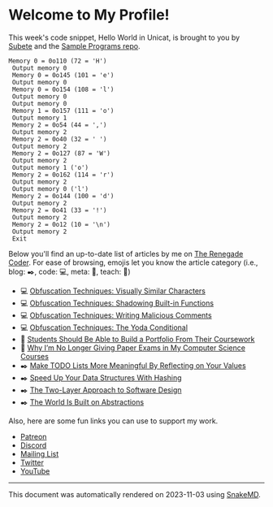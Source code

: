 # Welcome to My Profile!

This week's code snippet, Hello World in Unicat, is brought to you by [Subete](https://subete.jeremygrifski.com/en/latest/) and the [Sample Programs repo](https://sampleprograms.io/).

```Unicat
Memory 0 = 0o110 (72 = 'H')
 Output memory 0
 Memory 0 = 0o145 (101 = 'e')
 Output memory 0
 Memory 0 = 0o154 (108 = 'l')
 Output memory 0
 Output memory 0
 Memory 1 = 0o157 (111 = 'o')
 Output memory 1
 Memory 2 = 0o54 (44 = ',')
 Output memory 2
 Memory 2 = 0o40 (32 = ' ')
 Output memory 2
 Memory 2 = 0o127 (87 = 'W')
 Output memory 2
 Output memory 1 ('o')
 Memory 2 = 0o162 (114 = 'r')
 Output memory 2
 Output memory 0 ('l')
 Memory 2 = 0o144 (100 = 'd')
 Output memory 2
 Memory 2 = 0o41 (33 = '!')
 Output memory 2
 Memory 2 = 0o12 (10 = '\n')
 Output memory 2
 Exit
```

Below you'll find an up-to-date list of articles by me on [The Renegade Coder](https://therenegadecoder.com). For ease of browsing, emojis let you know the article category (i.e., blog: :black_nib:, code: :computer:, meta: :thought_balloon:, teach: :apple:)

- :computer: [Obfuscation Techniques: Visually Similar Characters](https://therenegadecoder.com/code/obfuscation-techniques-visually-similar-characters/)
- :computer: [Obfuscation Techniques: Shadowing Built-in Functions](https://therenegadecoder.com/code/obfuscation-techniques-shadowing-built-in-functions/)
- :computer: [Obfuscation Techniques: Writing Malicious Comments](https://therenegadecoder.com/code/obfuscation-techniques-writing-malicious-comments/)
- :computer: [Obfuscation Techniques: The Yoda Conditional](https://therenegadecoder.com/code/obfuscation-techniques-the-yoda-conditional/)
- :apple: [Students Should Be Able to Build a Portfolio From Their Coursework](https://therenegadecoder.com/teach/students-should-be-able-to-build-a-portfolio-from-their-coursework/)
- :apple: [Why I’m No Longer Giving Paper Exams in My Computer Science Courses](https://therenegadecoder.com/teach/why-im-no-longer-giving-paper-exams-in-my-computer-science-courses/)
- :black_nib: [Make TODO Lists More Meaningful By Reflecting on Your Values](https://therenegadecoder.com/blog/make-todo-lists-more-meaningful-by-reflecting-on-your-values/)
- :black_nib: [Speed Up Your Data Structures With Hashing](https://therenegadecoder.com/blog/speed-up-your-data-structures-with-hashing/)
- :black_nib: [The Two-Layer Approach to Software Design](https://therenegadecoder.com/blog/the-two-layer-approach-to-software-design/)
- :black_nib: [The World Is Built on Abstractions](https://therenegadecoder.com/blog/the-world-is-built-on-abstractions/)

Also, here are some fun links you can use to support my work.

- [Patreon](https://www.patreon.com/TheRenegadeCoder)
- [Discord](https://discord.gg/Jhmtj7Z)
- [Mailing List](https://therenegadecoder.com/about/newsletter)
- [Twitter](https://twitter.com/RenegadeCoder94)
- [YouTube](https://www.youtube.com/channel/UCpyoVwOqYRlSAEUPEn7P9hw)

***

This document was automatically rendered on 2023-11-03 using [SnakeMD](https://www.snakemd.io).